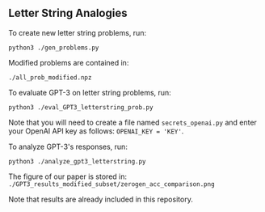## Letter String Analogies
To create new letter string problems, run:
```
python3 ./gen_problems.py
```
Modified problems are contained in:
```
./all_prob_modified.npz
```
To evaluate GPT-3 on letter string problems, run:
```
python3 ./eval_GPT3_letterstring_prob.py
```
Note that you will need to create a file named ```secrets_openai.py``` and enter your OpenAI API key as follows: ```OPENAI_KEY = 'KEY'```.

To analyze GPT-3's responses, run:
```
python3 ./analyze_gpt3_letterstring.py
```
The figure of our paper is stored in: ```./GPT3_results_modified_subset/zerogen_acc_comparison.png```

Note that results are already included in this repository.
